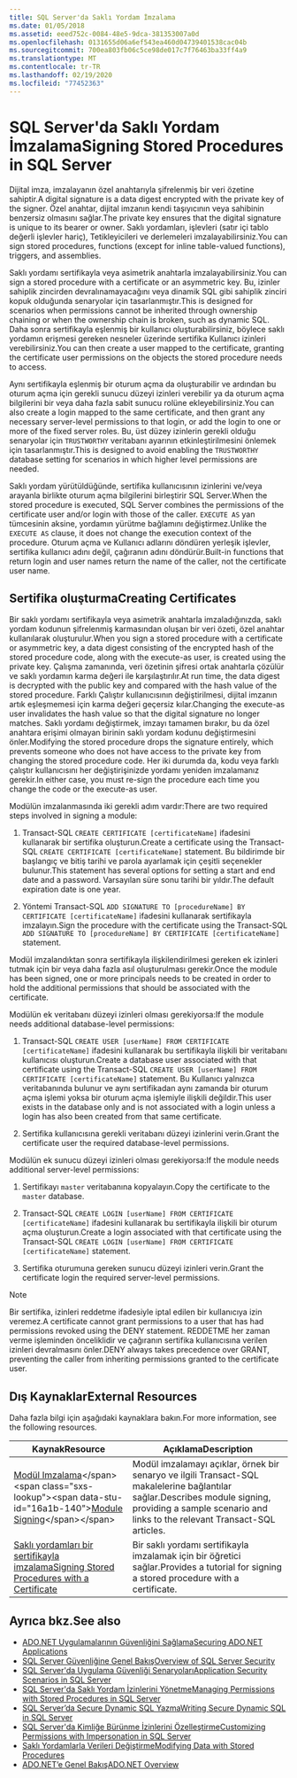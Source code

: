 ```yaml
---
title: SQL Server'da Saklı Yordam İmzalama
ms.date: 01/05/2018
ms.assetid: eeed752c-0084-48e5-9dca-381353007a0d
ms.openlocfilehash: 0131655d06a6ef543ea460d04739401538cac04b
ms.sourcegitcommit: 700ea803fb06c5ce98de017c7f76463ba33ff4a9
ms.translationtype: MT
ms.contentlocale: tr-TR
ms.lasthandoff: 02/19/2020
ms.locfileid: "77452363"
---
```

# <a name="signing-stored-procedures-in-sql-server"></a><span data-ttu-id="16a1b-102">SQL Server'da Saklı Yordam İmzalama</span><span class="sxs-lookup"><span data-stu-id="16a1b-102">Signing Stored Procedures in SQL Server</span></span>

<span data-ttu-id="16a1b-103">Dijital imza, imzalayanın özel anahtarıyla şifrelenmiş bir veri özetine sahiptir.</span><span class="sxs-lookup"><span data-stu-id="16a1b-103">A digital signature is a data digest encrypted with the private key of the signer.</span></span> <span data-ttu-id="16a1b-104">Özel anahtar, dijital imzanın kendi taşıyıcının veya sahibinin benzersiz olmasını sağlar.</span><span class="sxs-lookup"><span data-stu-id="16a1b-104">The private key ensures that the digital signature is unique to its bearer or owner.</span></span> <span data-ttu-id="16a1b-105">Saklı yordamları, işlevleri (satır içi tablo değerli işlevler hariç), Tetikleyicileri ve derlemeleri imzalayabilirsiniz.</span><span class="sxs-lookup"><span data-stu-id="16a1b-105">You can sign stored procedures, functions (except for inline table-valued functions), triggers, and assemblies.</span></span>

<span data-ttu-id="16a1b-106">Saklı yordamı sertifikayla veya asimetrik anahtarla imzalayabilirsiniz.</span><span class="sxs-lookup"><span data-stu-id="16a1b-106">You can sign a stored procedure with a certificate or an asymmetric key.</span></span> <span data-ttu-id="16a1b-107">Bu, izinler sahiplik zincirden devralınamayacağını veya dinamik SQL gibi sahiplik zinciri kopuk olduğunda senaryolar için tasarlanmıştır.</span><span class="sxs-lookup"><span data-stu-id="16a1b-107">This is designed for scenarios when permissions cannot be inherited through ownership chaining or when the ownership chain is broken, such as dynamic SQL.</span></span> <span data-ttu-id="16a1b-108">Daha sonra sertifikayla eşlenmiş bir kullanıcı oluşturabilirsiniz, böylece saklı yordamın erişmesi gereken nesneler üzerinde sertifika Kullanıcı izinleri verebilirsiniz.</span><span class="sxs-lookup"><span data-stu-id="16a1b-108">You can then create a user mapped to the certificate, granting the certificate user permissions on the objects the stored procedure needs to access.</span></span>

<span data-ttu-id="16a1b-109">Aynı sertifikayla eşlenmiş bir oturum açma da oluşturabilir ve ardından bu oturum açma için gerekli sunucu düzeyi izinleri verebilir ya da oturum açma bilgilerini bir veya daha fazla sabit sunucu rolüne ekleyebilirsiniz.</span><span class="sxs-lookup"><span data-stu-id="16a1b-109">You can also create a login mapped to the same certificate, and then grant any necessary server-level permissions to that login, or add the login to one or more of the fixed server roles.</span></span> <span data-ttu-id="16a1b-110">Bu, üst düzey izinlerin gerekli olduğu senaryolar için `TRUSTWORTHY` veritabanı ayarının etkinleştirilmesini önlemek için tasarlanmıştır.</span><span class="sxs-lookup"><span data-stu-id="16a1b-110">This is designed to avoid enabling the `TRUSTWORTHY` database setting for scenarios in which higher level permissions are needed.</span></span>

<span data-ttu-id="16a1b-111">Saklı yordam yürütüldüğünde, sertifika kullanıcısının izinlerini ve/veya arayanla birlikte oturum açma bilgilerini birleştirir SQL Server.</span><span class="sxs-lookup"><span data-stu-id="16a1b-111">When the stored procedure is executed, SQL Server combines the permissions of the certificate user and/or login with those of the caller.</span></span> <span data-ttu-id="16a1b-112">`EXECUTE AS` yan tümcesinin aksine, yordamın yürütme bağlamını değiştirmez.</span><span class="sxs-lookup"><span data-stu-id="16a1b-112">Unlike the `EXECUTE AS` clause, it does not change the execution context of the procedure.</span></span> <span data-ttu-id="16a1b-113">Oturum açma ve Kullanıcı adlarını döndüren yerleşik işlevler, sertifika kullanıcı adını değil, çağıranın adını döndürür.</span><span class="sxs-lookup"><span data-stu-id="16a1b-113">Built-in functions that return login and user names return the name of the caller, not the certificate user name.</span></span>

## <a name="creating-certificates"></a><span data-ttu-id="16a1b-114">Sertifika oluşturma</span><span class="sxs-lookup"><span data-stu-id="16a1b-114">Creating Certificates</span></span>

<span data-ttu-id="16a1b-115">Bir saklı yordamı sertifikayla veya asimetrik anahtarla imzaladığınızda, saklı yordam kodunun şifrelenmiş karmasından oluşan bir veri özeti, özel anahtar kullanılarak oluşturulur.</span><span class="sxs-lookup"><span data-stu-id="16a1b-115">When you sign a stored procedure with a certificate or asymmetric key, a data digest consisting of the encrypted hash of the stored procedure code, along with the execute-as user, is created using the private key.</span></span> <span data-ttu-id="16a1b-116">Çalışma zamanında, veri özetinin şifresi ortak anahtarla çözülür ve saklı yordamın karma değeri ile karşılaştırılır.</span><span class="sxs-lookup"><span data-stu-id="16a1b-116">At run time, the data digest is decrypted with the public key and compared with the hash value of the stored procedure.</span></span> <span data-ttu-id="16a1b-117">Farklı Çalıştır kullanıcısının değiştirilmesi, dijital imzanın artık eşleşmemesi için karma değeri geçersiz kılar.</span><span class="sxs-lookup"><span data-stu-id="16a1b-117">Changing the execute-as user invalidates the hash value so that the digital signature no longer matches.</span></span> <span data-ttu-id="16a1b-118">Saklı yordamı değiştirmek, imzayı tamamen bırakır, bu da özel anahtara erişimi olmayan birinin saklı yordam kodunu değiştirmesini önler.</span><span class="sxs-lookup"><span data-stu-id="16a1b-118">Modifying the stored procedure drops the signature entirely, which prevents someone who does not have access to the private key from changing the stored procedure code.</span></span> <span data-ttu-id="16a1b-119">Her iki durumda da, kodu veya farklı çalıştır kullanıcısını her değiştirişinizde yordamı yeniden imzalamanız gerekir.</span><span class="sxs-lookup"><span data-stu-id="16a1b-119">In either case, you must re-sign the procedure each time you change the code or the execute-as user.</span></span>

<span data-ttu-id="16a1b-120">Modülün imzalanmasında iki gerekli adım vardır:</span><span class="sxs-lookup"><span data-stu-id="16a1b-120">There are two required steps involved in signing a module:</span></span>

1. <span data-ttu-id="16a1b-121">Transact-SQL `CREATE CERTIFICATE [certificateName]` ifadesini kullanarak bir sertifika oluşturun.</span><span class="sxs-lookup"><span data-stu-id="16a1b-121">Create a certificate using the Transact-SQL `CREATE CERTIFICATE [certificateName]` statement.</span></span> <span data-ttu-id="16a1b-122">Bu bildirimde bir başlangıç ve bitiş tarihi ve parola ayarlamak için çeşitli seçenekler bulunur.</span><span class="sxs-lookup"><span data-stu-id="16a1b-122">This statement has several options for setting a start and end date and a password.</span></span> <span data-ttu-id="16a1b-123">Varsayılan süre sonu tarihi bir yıldır.</span><span class="sxs-lookup"><span data-stu-id="16a1b-123">The default expiration date is one year.</span></span>

1. <span data-ttu-id="16a1b-124">Yöntemi Transact-SQL `ADD SIGNATURE TO [procedureName] BY CERTIFICATE [certificateName]` ifadesini kullanarak sertifikayla imzalayın.</span><span class="sxs-lookup"><span data-stu-id="16a1b-124">Sign the procedure with the certificate using the Transact-SQL `ADD SIGNATURE TO [procedureName] BY CERTIFICATE [certificateName]` statement.</span></span>

<span data-ttu-id="16a1b-125">Modül imzalandıktan sonra sertifikayla ilişkilendirilmesi gereken ek izinleri tutmak için bir veya daha fazla asıl oluşturulması gerekir.</span><span class="sxs-lookup"><span data-stu-id="16a1b-125">Once the module has been signed, one or more principals needs to be created in order to hold the additional permissions that should be associated with the certificate.</span></span>

<span data-ttu-id="16a1b-126">Modülün ek veritabanı düzeyi izinleri olması gerekiyorsa:</span><span class="sxs-lookup"><span data-stu-id="16a1b-126">If the module needs additional database-level permissions:</span></span>

1. <span data-ttu-id="16a1b-127">Transact-SQL `CREATE USER [userName] FROM CERTIFICATE [certificateName]` ifadesini kullanarak bu sertifikayla ilişkili bir veritabanı kullanıcısı oluşturun.</span><span class="sxs-lookup"><span data-stu-id="16a1b-127">Create a database user associated with that certificate using the Transact-SQL `CREATE USER [userName] FROM CERTIFICATE [certificateName]` statement.</span></span> <span data-ttu-id="16a1b-128">Bu Kullanıcı yalnızca veritabanında bulunur ve aynı sertifikadan aynı zamanda bir oturum açma işlemi yoksa bir oturum açma işlemiyle ilişkili değildir.</span><span class="sxs-lookup"><span data-stu-id="16a1b-128">This user exists in the database only and is not associated with a login unless a login has also been created from that same certificate.</span></span>

1. <span data-ttu-id="16a1b-129">Sertifika kullanıcısına gerekli veritabanı düzeyi izinlerini verin.</span><span class="sxs-lookup"><span data-stu-id="16a1b-129">Grant the certificate user the required database-level permissions.</span></span>

<span data-ttu-id="16a1b-130">Modülün ek sunucu düzeyi izinleri olması gerekiyorsa:</span><span class="sxs-lookup"><span data-stu-id="16a1b-130">If the module needs additional server-level permissions:</span></span>

1. <span data-ttu-id="16a1b-131">Sertifikayı `master` veritabanına kopyalayın.</span><span class="sxs-lookup"><span data-stu-id="16a1b-131">Copy the certificate to the `master` database.</span></span>

1. <span data-ttu-id="16a1b-132">Transact-SQL `CREATE LOGIN [userName] FROM CERTIFICATE [certificateName]` ifadesini kullanarak bu sertifikayla ilişkili bir oturum açma oluşturun.</span><span class="sxs-lookup"><span data-stu-id="16a1b-132">Create a login associated with that certificate using the Transact-SQL `CREATE LOGIN [userName] FROM CERTIFICATE [certificateName]` statement.</span></span>

1. <span data-ttu-id="16a1b-133">Sertifika oturumuna gereken sunucu düzeyi izinleri verin.</span><span class="sxs-lookup"><span data-stu-id="16a1b-133">Grant the certificate login the required server-level permissions.</span></span>

> [!NOTE]
> <span data-ttu-id="16a1b-134">Bir sertifika, izinleri reddetme ifadesiyle iptal edilen bir kullanıcıya izin veremez.</span><span class="sxs-lookup"><span data-stu-id="16a1b-134">A certificate cannot grant permissions to a user that has had permissions revoked using the DENY statement.</span></span> <span data-ttu-id="16a1b-135">REDDETME her zaman verme işleminden önceliklidir ve çağıranın sertifika kullanıcısına verilen izinleri devralmasını önler.</span><span class="sxs-lookup"><span data-stu-id="16a1b-135">DENY always takes precedence over GRANT, preventing the caller from inheriting permissions granted to the certificate user.</span></span>

## <a name="external-resources"></a><span data-ttu-id="16a1b-136">Dış Kaynaklar</span><span class="sxs-lookup"><span data-stu-id="16a1b-136">External Resources</span></span>

<span data-ttu-id="16a1b-137">Daha fazla bilgi için aşağıdaki kaynaklara bakın.</span><span class="sxs-lookup"><span data-stu-id="16a1b-137">For more information, see the following resources.</span></span>

|<span data-ttu-id="16a1b-138">Kaynak</span><span class="sxs-lookup"><span data-stu-id="16a1b-138">Resource</span></span>|<span data-ttu-id="16a1b-139">Açıklama</span><span class="sxs-lookup"><span data-stu-id="16a1b-139">Description</span></span>|
|--------------|-----------------|
|<span data-ttu-id="16a1b-140">[Modül Imzalama](https://docs.microsoft.com/previous-versions/sql/sql-server-2008/ms345102(v=sql.100))</span><span class="sxs-lookup"><span data-stu-id="16a1b-140">[Module Signing](https://docs.microsoft.com/previous-versions/sql/sql-server-2008/ms345102(v=sql.100))</span></span>|<span data-ttu-id="16a1b-141">Modül imzalamayı açıklar, örnek bir senaryo ve ilgili Transact-SQL makalelerine bağlantılar sağlar.</span><span class="sxs-lookup"><span data-stu-id="16a1b-141">Describes module signing, providing a sample scenario and links to the relevant Transact-SQL articles.</span></span>|
|[<span data-ttu-id="16a1b-142">Saklı yordamları bir sertifikayla imzalama</span><span class="sxs-lookup"><span data-stu-id="16a1b-142">Signing Stored Procedures with a Certificate</span></span>](/sql/relational-databases/tutorial-signing-stored-procedures-with-a-certificate)|<span data-ttu-id="16a1b-143">Bir saklı yordamı sertifikayla imzalamak için bir öğretici sağlar.</span><span class="sxs-lookup"><span data-stu-id="16a1b-143">Provides a tutorial for signing a stored procedure with a certificate.</span></span>|

## <a name="see-also"></a><span data-ttu-id="16a1b-144">Ayrıca bkz.</span><span class="sxs-lookup"><span data-stu-id="16a1b-144">See also</span></span>

- [<span data-ttu-id="16a1b-145">ADO.NET Uygulamalarının Güvenliğini Sağlama</span><span class="sxs-lookup"><span data-stu-id="16a1b-145">Securing ADO.NET Applications</span></span>](../securing-ado-net-applications.md)
- [<span data-ttu-id="16a1b-146">SQL Server Güvenliğine Genel Bakış</span><span class="sxs-lookup"><span data-stu-id="16a1b-146">Overview of SQL Server Security</span></span>](overview-of-sql-server-security.md)
- [<span data-ttu-id="16a1b-147">SQL Server'da Uygulama Güvenliği Senaryoları</span><span class="sxs-lookup"><span data-stu-id="16a1b-147">Application Security Scenarios in SQL Server</span></span>](application-security-scenarios-in-sql-server.md)
- [<span data-ttu-id="16a1b-148">SQL Server'da Saklı Yordam İzinlerini Yönetme</span><span class="sxs-lookup"><span data-stu-id="16a1b-148">Managing Permissions with Stored Procedures in SQL Server</span></span>](managing-permissions-with-stored-procedures-in-sql-server.md)
- [<span data-ttu-id="16a1b-149">SQL Server’da Secure Dynamic SQL Yazma</span><span class="sxs-lookup"><span data-stu-id="16a1b-149">Writing Secure Dynamic SQL in SQL Server</span></span>](writing-secure-dynamic-sql-in-sql-server.md)
- [<span data-ttu-id="16a1b-150">SQL Server'da Kimliğe Bürünme İzinlerini Özelleştirme</span><span class="sxs-lookup"><span data-stu-id="16a1b-150">Customizing Permissions with Impersonation in SQL Server</span></span>](customizing-permissions-with-impersonation-in-sql-server.md)
- [<span data-ttu-id="16a1b-151">Saklı Yordamlarla Verileri Değiştirme</span><span class="sxs-lookup"><span data-stu-id="16a1b-151">Modifying Data with Stored Procedures</span></span>](../modifying-data-with-stored-procedures.md)
- [<span data-ttu-id="16a1b-152">ADO.NET’e Genel Bakış</span><span class="sxs-lookup"><span data-stu-id="16a1b-152">ADO.NET Overview</span></span>](../ado-net-overview.md)
